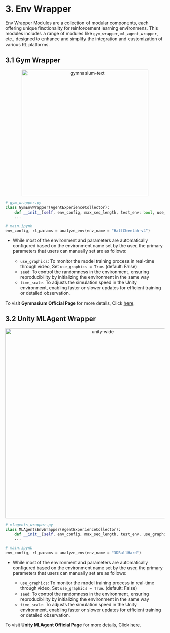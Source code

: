 # 3. Env Wrapper
Env Wrapper Modules are a collection of modular components, each offering unique finctionality for reinforcement learning environmens. This modules includes a range of modules like `gym_wrapper`, `ml_agent_wrapper`, etc., designed to enhance and simplify the integration and customization of various RL platforms. 

## 3.1 Gym Wrapper
<div align="center">
    <img src="https://github.com/ccnets-team/rl-tune/assets/95277008/0b1ad841-da4b-4fb4-a171-a9781c875a38" alt="gymnasium-text" width="400"/>
</div>


```python
# gym_wrapper.py
class GymEnvWrapper(AgentExperienceCollector):
    def __init__(self, env_config, max_seq_length, test_env: bool, use_graphics: bool = False, seed: int = 0):
	...
```


```python
# main.ipynb
env_config, rl_params = analyze_env(env_name = "HalfCheetah-v4")
```
- While most of the environment and parameters are automatically configured based on the environment name set by the user, the primary parameters that users can manually set are as follows:

	- `use_graphics`: To monitor the model training process in real-time through video, Set `use_graphics = True`. (default: False)
	- `seed`:  To control the randomness in the environment, ensuring reproducibility by initializing the environment in the same way
	- `time_scale`: To  adjusts the simulation speed in the Unity environment, enabling faster or slower updates for efficient training or detailed observation.

To visit **Gymnasium Official Page** for more details, Click [here](https://gymnasium.farama.org/api/wrappers/).


## 3.2 Unity MLAgent Wrapper
<div align="center">
    <img src="https://github.com/ccnets-team/rl-tune/assets/95277008/ad0760d5-6f70-456f-802f-627cfcbfaa01" alt="unity-wide" width="600"/>
</div>

```python
# mlagents_wrapper.py
class MLAgentsEnvWrapper(AgentExperienceCollector):
    def __init__(self, env_config, max_seq_length, test_env, use_graphics: bool, worker_id, seed = 0, time_scale = 256):
	...
```

```python
# main.ipynb
env_config, rl_params = analyze_env(env_name = "3DBallHard")
```
- While most of the environment and parameters are automatically configured based on the environment name set by the user, the primary parameters that users can manually set are as follows:

	- `use_graphics`: To monitor the model training process in real-time through video, Set `use_graphics = True`. (default: False)
	- `seed`:  To control the randomness in the environment, ensuring reproducibility by initializing the environment in the same way
	- `time_scale`: To  adjusts the simulation speed in the Unity environment, enabling faster or slower updates for efficient training or detailed observation.

To visit **Unity MLAgent Official Page** for more details, Click [here](https://github.com/gzrjzcx/ML-agents/blob/master/gym-unity/README.md).